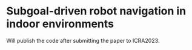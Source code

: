 # Subgoal-driven robot navigation in indoor environments

Will publish the code after submitting the paper to ICRA2023.
